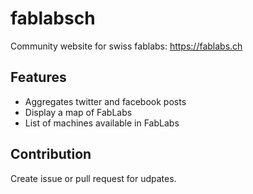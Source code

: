 # fablabsch
Community website for swiss fablabs: https://fablabs.ch

## Features
- Aggregates twitter and facebook posts
- Display a map of FabLabs
- List of machines available in FabLabs

## Contribution
Create issue or pull request for udpates.

